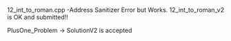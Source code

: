 12_int_to_roman.cpp -Address Sanitizer Error but Works. 12_int_to_roman_v2 is OK and submitted!!

PlusOne_Problem -> SolutionV2 is accepted
